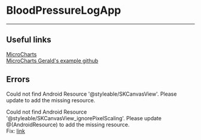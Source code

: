 # BloodPressureLogApp  
---
## Useful links  
[MicroCharts](https://www.youtube.com/watch?v=yMG8oPIuMig)  
[MicroCharts Gerald's example github](https://github.com/jfversluis/MauiMicrochartsSample/)  

## Errors  
Could not find Android Resource '@styleable/SKCanvasView'. Please update to add the missing resource.

Could not find Android Resource '@styleable/SKCanvasView_ignorePixelScaling'. Please update @(AndroidResource) to add the missing resource.  
Fix: [link](https://github.com/dotnet/maui/issues/19645#issuecomment-1924235196)  